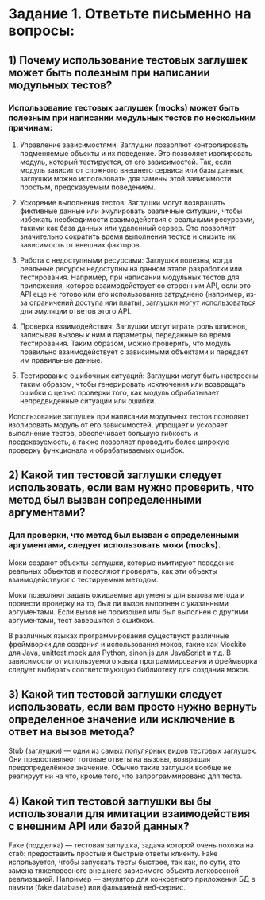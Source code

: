 # Задание 1. Ответьте письменно на вопросы:

## 1)  Почему использование тестовых заглушек может быть полезным при написании модульных тестов?

### Использование тестовых заглушек (mocks) может быть полезным при написании модульных тестов по нескольким причинам:

1. Управление зависимостями: Заглушки позволяют контролировать подменяемые объекты и их поведение. 
Это позволяет изолировать модуль, который тестируется, от его зависимостей. Так, если модуль зависит от сложного 
внешнего сервиса или базы данных, заглушки можно использовать для замены этой зависимости простым, 
предсказуемым поведением.

2. Ускорение выполнения тестов: Заглушки могут возвращать фиктивные данные или эмулировать различные ситуации, 
чтобы избежать необходимости взаимодействия с реальными ресурсами, такими как база данных или удаленный сервер. 
Это позволяет значительно сократить время выполнения тестов и снизить их зависимость от внешних факторов.

3. Работа с недоступными ресурсами: Заглушки полезны, когда реальные ресурсы недоступны на данном этапе разработки или 
тестирования. Например, при написании модульных тестов для приложения, которое взаимодействует со сторонним API,
если это API еще не готово или его использование затруднено (например, из-за ограничений доступа или платы), 
заглушки могут использоваться для эмуляции ответов этого API.

4. Проверка взаимодействия: Заглушки могут играть роль шпионов, записывая вызовы к ним и параметры, 
переданные во время тестирования. Таким образом, можно проверить, что модуль правильно взаимодействует с зависимыми 
объектами и передает им правильные данные.

5. Тестирование ошибочных ситуаций: Заглушки могут быть настроены таким образом, чтобы генерировать исключения или 
возвращать ошибки с целью проверки того, как модуль обрабатывает непредвиденные ситуации или ошибки.

Использование заглушек при написании модульных тестов позволяет изолировать модуль от его зависимостей, 
упрощает и ускоряет выполнение тестов, обеспечивает большую гибкость и предсказуемость, а также позволяет 
проводить более широкую проверку функционала и обрабатываемых ошибок.

## 2) Какой тип тестовой заглушки следует использовать, если вам нужно проверить, что метод был вызван сопределенными аргументами?

### Для проверки, что метод был вызван с определенными аргументами, следует использовать моки (mocks). 
Моки создают объекты-заглушки, которые имитируют поведение реальных объектов и позволяют проверять, 
как эти объекты взаимодействуют с тестируемым методом.

Моки позволяют задать ожидаемые аргументы для вызова метода и провести проверку на то, был ли вызов выполнен 
с указанными аргументами. Если вызов не произошел или был выполнен с другими аргументами, тест завершится с ошибкой.

В различных языках программирования существуют различные фреймворки для создания и использования моков, 
такие как Mockito для Java, unittest.mock для Python, sinon.js для JavaScript и т.д. 
В зависимости от используемого языка программирования и фреймворка следует выбирать 
соответствующую библиотеку для создания моков.

## 3) Какой тип тестовой заглушки следует использовать, если вам просто нужно вернуть определенное значение или исключение в ответ на вызов метода?

Stub (заглушки) — одни из самых популярных видов тестовых заглушек. Они предоставляют готовые ответы на
вызовы, возвращая предопределённое значение. Обычно такие заглушки вообще не реагируут ни на что, кроме
того, что запрограммировано для теста.

## 4) Какой тип тестовой заглушки вы бы использовали для имитации  взаимодействия с внешним API или базой данных?

Fake (подделка) — тестовая заглушка, задача которой очень похожа на стаб: предоставить простые и быстрые
ответы клиенту. Fake используется, чтобы запускать тесты быстрее, так как, по сути, это замена тяжеловесного
внешнего зависимого объекта легковесной реализацией. Например — эмулятор для конкретного приложения БД в памяти
(fake database) или фальшивый веб-сервис.